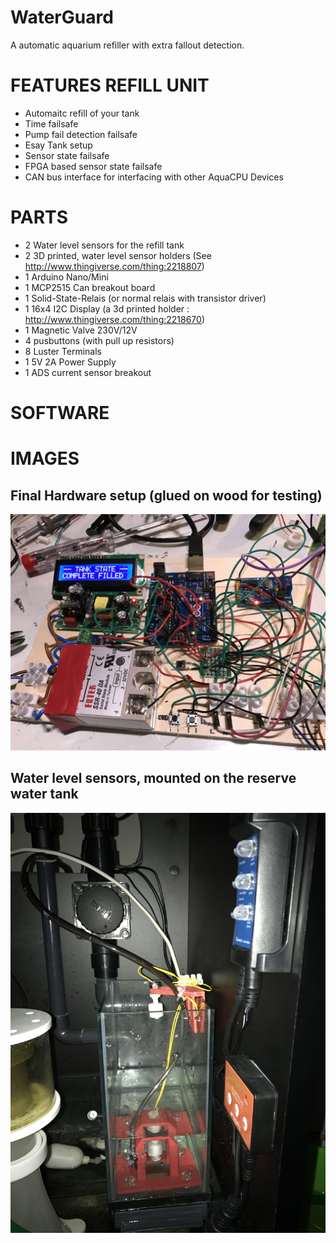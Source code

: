 # WaterGuard
A automatic aquarium refiller with extra fallout detection.

# FEATURES REFILL UNIT
* Automaitc refill of your tank
* Time failsafe
* Pump fail detection failsafe
* Esay Tank setup
* Sensor state failsafe
* FPGA based sensor state failsafe
* CAN bus interface for interfacing with other AquaCPU Devices

# PARTS
* 2 Water level sensors for the refill tank
* 2 3D printed, water level sensor holders (See  http://www.thingiverse.com/thing:2218807)
* 1 Arduino Nano/Mini
* 1 MCP2515 Can breakout board
* 1 Solid-State-Relais (or normal relais with transistor driver)
* 1 16x4 I2C Display (a 3d printed holder : http://www.thingiverse.com/thing:2218670)
* 1 Magnetic Valve 230V/12V
* 4 pusbuttons (with pull up resistors)
* 8 Luster Terminals
* 1 5V 2A Power Supply
* 1 ADS current sensor breakout

# SOFTWARE



# IMAGES

## Final Hardware setup (glued on wood for testing)
![Gopher image](/documentation/IMAGES/final_hardware.jpeg)

## Water level sensors, mounted on the reserve water tank
![Gopher image](/documentation/IMAGES/water_sensors.jpeg)
